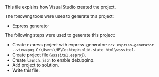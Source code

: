 This file explains how Visual Studio created the project.

The following tools were used to generate this project:
- Express generator

The following steps were used to generate this project:
- Create express project with express-generator: `npx express-generator --view=pug C:\Users\HP\Desktop\solid-state html\wsssite1`.
- Create project file (`wsssite1.esproj`).
- Create `launch.json` to enable debugging.
- Add project to solution.
- Write this file.
